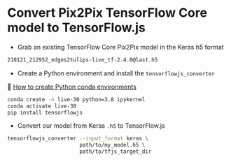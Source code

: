 # Convert Pix2Pix TensorFlow Core model to TensorFlow.js

- Grab an existing TensorFlow Core Pix2Pix model in the Keras h5 format

```bash
210121_212952_edges2tulips-live_tf-2.4.0@last.h5
```

- Create a Python environment and install the `tensorflowjs_converter`

🎥 [How to create Python conda environments](https://www.youtube.com/watch?v=saEm8FJ62kI)

```bash
conda create -n live-30 python=3.8 ipykernel
conda activate live-30
pip install tensorflowjs
```

- Convert our model from Keras `.h5` to TensorFlow.js

```bash
tensorflowjs_converter --input_format keras \
                       path/to/my_model.h5 \
                       path/to/tfjs_target_dir
```
